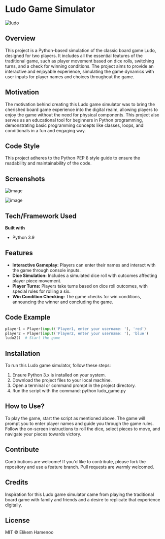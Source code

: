 
# Ludo Game Simulator
![ludo](https://github.com/elikem1z/Ludo-Game/assets/109632084/4c98a60b-79fd-4aaa-8849-33c4a0f58504)




## Overview

This project is a Python-based simulation of the classic board game Ludo, designed for two players. It includes all the essential features of the traditional game, such as player movement based on dice rolls, switching turns, and a check for winning conditions. The project aims to provide an interactive and enjoyable experience, simulating the game dynamics with user inputs for player names and choices throughout the game.

## Motivation

The motivation behind creating this Ludo game simulator was to bring the cherished board game experience into the digital realm, allowing players to enjoy the game without the need for physical components. This project also serves as an educational tool for beginners in Python programming, demonstrating basic programming concepts like classes, loops, and conditionals in a fun and engaging way.

## Code Style

This project adheres to the Python PEP 8 style guide to ensure the readability and maintainability of the code.

## Screenshots

![image](https://github.com/elikem1z/Ludo-Game/assets/109632084/8b622ffc-e28b-4180-990d-64fb9e767961)

![image](https://github.com/elikem1z/Ludo-Game/assets/109632084/4368eae5-0970-4392-943c-830a932f0c5a)


## Tech/Framework Used

**Built with**
- Python 3.9

## Features

- **Interactive Gameplay:** Players can enter their names and interact with the game through console inputs.
- **Dice Simulation:** Includes a simulated dice roll with outcomes affecting player piece movement.
- **Player Turns:** Players take turns based on dice roll outcomes, with special rules for rolling a six.
- **Win Condition Checking:** The game checks for win conditions, announcing the winner and concluding the game.

## Code Example

```python
player1 = Player(input('Player1, enter your username: '), 'red')
player2 = Player(input('Player2, enter your username: '), 'blue')
ludo2()  # Start the game
```

## Installation
To run this Ludo game simulator, follow these steps:

1. Ensure Python 3.x is installed on your system.
1. Download the project files to your local machine.
1. Open a terminal or command prompt in the project directory.
1. Run the script with the command: python ludo_game.py


## How to Use?
To play the game, start the script as mentioned above. The game will prompt you to enter player names and guide you through the game rules. Follow the on-screen instructions to roll the dice, select pieces to move, and navigate your pieces towards victory.

## Contribute
Contributions are welcome! If you'd like to contribute, please fork the repository and use a feature branch. Pull requests are warmly welcomed.

## Credits
Inspiration for this Ludo game simulator came from playing the traditional board game with family and friends and a desire to replicate that experience digitally.

## License
MIT © Elikem Hamenoo
